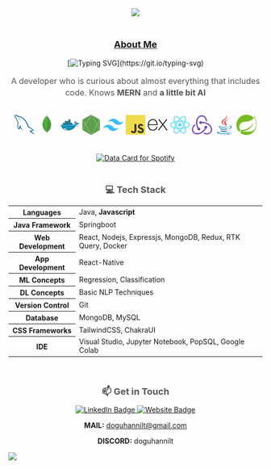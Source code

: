 
<div id="header" align="center">
  <img src="https://media.giphy.com/media/v1.Y2lkPTc5MGI3NjExa2ljZWY5NDZhaHpycHFhMXRtbGxvYTZ0dzdhcDJod3lpaG5tY3dmeSZlcD12MV9pbnRlcm5hbF9naWZfYnlfaWQmY3Q9Zw/f3iwJFOVOwuy7K6FFw/giphy.gif" width="500"/>
</div>
<br>


<div align="center">
  <h3 style="font-size: 18px; color: #555; " align="center"><u><a href="https://doguhanniltasc.vercel.app/">About Me</a></u></h3>

[![Typing SVG](https://readme-typing-svg.demolab.com?font=Fira+Code&duration=4000&pause=200&color=0FF7E8&center=true&vCenter=true&width=435&lines=Doguhan+Ilter+;I+do+what+i+wanna+do%2C+welcome.)](https://git.io/typing-svg)

  
  <p style="font-size: 16px; color: #555; line-height: 1.4; text-align: center;">
    A developer who is curious about almost everything that includes code. Knows <strong>MERN</strong> and <strong> a little bit AI</strong>
  </p>
</div>
<br>
<div align="center">
  <img src="https://github.com/devicons/devicon/blob/master/icons/mysql/mysql-original.svg"width="40" height="40"></img>
  <img src="https://github.com/devicons/devicon/blob/master/icons/mongodb/mongodb-original.svg"width="40" height="40"></img>
    <img src="https://github.com/devicons/devicon/blob/master/icons/docker/docker-original.svg"width="40" height="40"></img>
  <img src="https://github.com/devicons/devicon/blob/master/icons/nodejs/nodejs-plain.svg"width="40" height="40"></img>
  <img src="https://github.com/devicons/devicon/blob/master/icons/tailwindcss/tailwindcss-original.svg"width="40" height="40"></img>
  <img src="https://github.com/devicons/devicon/blob/master/icons/javascript/javascript-original.svg"width="40" height="40"></img>
  <img src="https://github.com/devicons/devicon/blob/master/icons/express/express-original.svg"width="40" height="40"></img>
  <img src="https://github.com/devicons/devicon/blob/master/icons/react/react-original.svg"width="40" height="40"></img> 
  <img src="https://github.com/devicons/devicon/blob/master/icons/redux/redux-original.svg"width="40" height="40"></img>
  <img src="https://github.com/devicons/devicon/blob/master/icons/java/java-original.svg"width="40" height="40"></img> 
  <img src="https://github.com/devicons/devicon/blob/master/icons/spring/spring-original.svg"width="40" height="40"></img> 

</div>
<br></br>
<div align="center">
  <a href="https://data-card-for-spotify.herokuapp.com/card?user_id=rmo45iv7b4zd9l3259bhfemti">
    <img src="https://data-card-for-spotify.herokuapp.com/api/card?user_id=rmo45iv7b4zd9l3259bhfemti" alt="Data Card for Spotify" width="600">
  </a>
</div>



<br>

  <!-- Languages and Tools section -->
  <h3 style="font-size: 18px; color: #555; margin-bottom: 10px;" align="center">💻 Tech Stack</h3>
  <div align="center">
<table>
    <tr>
      <th>Languages</th>
      <td>Java, <strong>Javascript</strong></td>
    </tr>
  <tr>
    <th>Java Framework</th>
    <td>Springboot</td>
  </tr>
    <tr>
      <th>Web Development</th>
      <td>React, Nodejs, Expressjs, MongoDB, Redux, RTK Query, Docker</td>
    </tr>
      <tr>
      <th>App Development</th>
      <td>React-Native</td>
    </tr>
    <tr>
      <th>ML Concepts</th>
      <td>Regression, Classification</td>
    </tr>
    <tr>
      <th>DL Concepts</th>
      <td>Basic NLP Techniques</td>
    </tr>
    <tr>
      <th>Version Control</th>
      <td>Git</td>
    </tr>
    <tr>
      <th>Database</th>
      <td>MongoDB, MySQL</td>
    </tr>
    <tr>
    <th>CSS Frameworks</th>
      <td>TailwindCSS, ChakraUI</td>
    </tr>
    <tr>
      <th>IDE</th>
      <td>Visual Studio, Jupyter Notebook, PopSQL, Google Colab</td>
    </tr>
  </table>
  </div>
  <br>
  <!-- Contact Information section -->
  <h3 style="font-size: 18px; color: #555; margin-bottom: 10px;" align="center">📫 Get in Touch</h3>

<div align="center">
<div id="badges" align="center">
   <a href="https://www.linkedin.com/in/doguhan-ilter-350008258/">
      <img src="https://img.shields.io/badge/LinkedIn-blue?style=for-the-badge&logo=linkedin&logoColor=white" alt="LinkedIn Badge" width="100"/>
   </a>
  
   <a href="https://doguhanniltasc.vercel.app/">
      <img src="https://img.shields.io/badge/Website-black?style=for-the-badge&logo=google-chrome&logoColor=white" alt="Website Badge" width="100"/>
   </a>
</div>
  
  **MAIL:** doguhannilt@gmail.com
  
  **DISCORD:** doguhannilt
</div>

<a href="https://visitcount.itsvg.in">
  <img src="https://visitcount.itsvg.in/api?id=doguhannilt&label=Profile%20Views&color=6&icon=0&pretty=true" />
</a>


